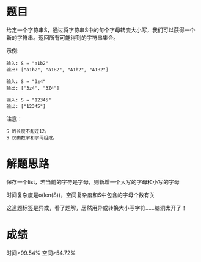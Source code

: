 # 题目
给定一个字符串S，通过将字符串S中的每个字母转变大小写，我们可以获得一个新的字符串。返回所有可能得到的字符串集合。

示例:

    输入: S = "a1b2"
    输出: ["a1b2", "a1B2", "A1b2", "A1B2"]
    
    输入: S = "3z4"
    输出: ["3z4", "3Z4"]
    
    输入: S = "12345"
    输出: ["12345"]
注意：

    S 的长度不超过12。
    S 仅由数字和字母组成。

# 解题思路
保存一个list，若当前的字符是字母，则新增一个大写的字母和小写的字母

时间复杂度是o(len(S))，空间复杂度和S中包含的字母个数有关

这道题标签是异或，看了题解，居然用异或转换大小写字符……脑洞太开了！
# 成绩
时间>99.54%
空间>54.72%

